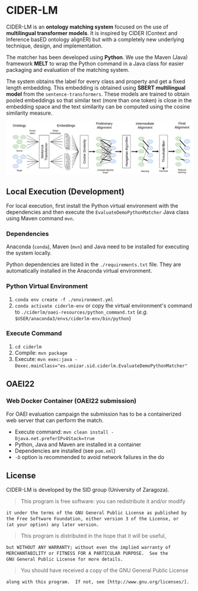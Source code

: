 # CIDER-LM

CIDER-LM is an **ontology matching system** focused on the use of **multilingual transformer models**. It is inspired by CIDER (Context and Inference basED ontology alignER) but with a completely new underlying technique, design, and implementation.

The matcher has been developed using **Python**. We use the Maven (Java) framework **MELT** to wrap the Python command in a Java class for easier packaging and evaluation of the matching system.

The system obtains the label for every class and property and get a fixed length embedding. This embedding is obtained using **SBERT multilingual model** from the `sentence-transformers`. These models are trained to obtain pooled embeddings so that similar text (more than one token) is close in the embedding space and the text similarity can be computed using the cosine similarity measure.

![](diagrams/cider-lm-architecture.png)

## Local Execution (Development)

For local execution, first install the Python virtual environment with the dependencies and then execute the `EvaluateDemoPythonMatcher` Java class using Maven command `mvn`.

### Dependencies

Anaconda (`conda`), Maven (`mvn`) and Java need to be installed for executing the system locally.

Python dependencies are listed in the `./requirements.txt` file. They are automatically installed in the Anaconda virtual environment.

### Python Virtual Environment

1. `conda env create -f ./environment.yml`
2. `conda activate ciderlm-env` or copy the virtual environment's command to `./ciderlm/oaei-resources/python_command.txt` (_e.g._ `$USER/anaconda3/envs/ciderlm-env/bin/python`)

### Execute Command

1. `cd ciderlm`
2. Compile: `mvn package`
3. Execute: `mvn exec:java -Dexec.mainClass="es.unizar.sid.ciderlm.EvaluateDemoPythonMatcher"`

## OAEI22

### Web Docker Container (OAEI22 submission)

For OAEI evaluation campaign the submission has to be a containerized web server that can perform the match.

- Execute command: `mvn clean install -Djava.net.preferIPv4Stack=true`
- Python, Java and Maven are installed in a container
- Dependencies are installed (see `pom.xml`)
- `-D` option is recommended to avoid network failures in the do

## License

CIDER-LM is developed by the SID group (University of Zaragoza).

> This program is free software: you can redistribute it and/or modify

    it under the terms of the GNU General Public License as published by
    the Free Software Foundation, either version 3 of the License, or
    (at your option) any later version.

> This program is distributed in the hope that it will be useful,

    but WITHOUT ANY WARRANTY; without even the implied warranty of
    MERCHANTABILITY or FITNESS FOR A PARTICULAR PURPOSE.  See the
    GNU General Public License for more details.

> You should have received a copy of the GNU General Public License

    along with this program.  If not, see [http://www.gnu.org/licenses/].
